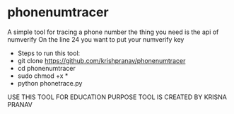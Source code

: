 # phonenumtracer
A simple tool for tracing a phone number the thing you need is the api of numverify
On the line 24 you want to put your numverify key
- Steps to run this tool:
- git clone https://github.com/krishpranav/phonenumtracer
- cd phonenumtracer
- sudo chmod +x *
- python phonetrace.py

USE THIS TOOL FOR EDUCATION PURPOSE
TOOL IS CREATED BY KRISNA PRANAV
